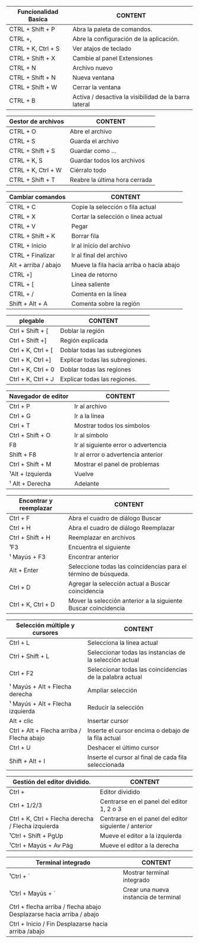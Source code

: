 | **Funcionalidad Basica**  | CONTENT                                                 |
| ------------------------- | ------------------------------------------------------- |
|  CTRL + Shift + P         | Abra la paleta de comandos.                             |
|  CTRL +,                  | Abre la configuración de la aplicación.                 |  
|  CTRL + K, Ctrl + S       | Ver atajos de teclado                                   |
|  CTRL + Shift + X         | Cambie al panel Extensiones                             |
|  CTRL + N                 | Archivo nuevo                                           |
|  CTRL + Shift + N         | Nueva ventana                                           |
|  CTRL + Shift + W         | Cerrar la ventana                                       | 
|  CTRL + B                 | Activa / desactiva la visibilidad de la barra lateral   |    


| **Gestor de archivos**    | CONTENT                                          |
| ------------------------- | ------------------------------------------------ |
|  CTRL + O                 | Abre el archivo                                  |
|  CTRL + S                 | Guarda el archivo                                |
|  CTRL + Shift + S         | Guardar como …                                   |
|  CTRL + K, S              | Guardar todos los archivos                       |
|  CTRL + K, Ctrl + W       | Ciérralo todo                                    |
|  CTRL + Shift + T         | Reabre la última hora cerrada                    |


| **Cambiar comandos**      | CONTENT                                            |
| ------------------------- | -------------------------------------------------- |
|  CTRL + C                 | Copie la selección o fila actual                   |
|  CTRL + X                 | Cortar la selección o línea actual                 |
|  CTRL + V                 | Pegar                                              |
|  CTRL + Shift + K         | Borrar fila                                        |
|  CTRL + Inicio            | Ir al inicio del archivo                           |
|  CTRL + Finalizar         | Ir al final del archivo                            |
|  Alt  + arriba / abajo    | Mueve la fila hacia arriba o hacia abajo           |
|  CTRL +]                  | Linea de retorno                                   |
|  CTRL + [                 | Línea saliente                                     |
|  CTRL + /                 | Comenta en la línea                                |
|  Shift + Alt + A          | Comenta sobre la región                            |


| **plegable**      | CONTENT                                            |
| ----------------- | -------------------------------------------------- |
Ctrl + Shift + [    | Doblar la región                                   |
Ctrl + Shift +]	    | Región explicada                                   |
Ctrl + K, Ctrl + [	| Doblar todas las subregiones                       |
Ctrl + K, Ctrl +]	| Explicar todas las subregiones.                      |
Ctrl + K, Ctrl + 0	| Doblar todas las regiones                          | 
Ctrl + K, Ctrl + J	| Explicar todas las regiones.                       |


| **Navegador de editor**   | CONTENT                                            |
| ------------------------- | -------------------------------------------------- |
Ctrl + P	                | Ir al archivo                                      |
Ctrl + G	                | Ir a la linea                                      |
Ctrl + T	                | Mostrar todos los símbolos                         |
Ctrl + Shift + O	        | Ir al símbolo                                      |
F8	                        | Ir al siguiente error o advertencia               |
Shift + F8	                | Ir al error o advertencia anterior               |
Ctrl + Shift + M	        | Mostrar el panel de problemas                      |
¹Alt + Izquierda	        | Vuelve                                             |
¹ Alt + Derecha	            | Adelante                                         |


| **Encontrar y reemplazar**| CONTENT                                                             |
| ------------------------- | ------------------------------------------------------------------- |
Ctrl + F	                | Abra el cuadro de diálogo Buscar                                    |
Ctrl + H	                | Abra el cuadro de diálogo Reemplazar                                |
Ctrl + Shift + H	        | Reemplazar en archivos                                              |
¹F3	                        | Encuentra el siguiente                                              |
¹ Mayús + F3	            | Encontrar anterior                                                  |
Alt + Enter	                | Seleccione todas las coincidencias para el término de búsqueda.     |
Ctrl + D	                | Agregar la selección actual a Buscar coincidencia                   |
Ctrl + K, Ctrl + D          | Mover la selección anterior a la siguiente Buscar coincidencia      |



| **Selección múltiple y cursores**       | CONTENT                                                  |
| --------------------------------------- | -------------------------------------------------------- |
Ctrl + L	                              | Selecciona la línea actual                               |
Ctrl + Shift + L	                      | Seleccionar todas las instancias de la selección actual  |
Ctrl + F2	                              | Seleccionar todas las coincidencias de la palabra actual |
¹ Mayús + Alt + Flecha derecha	          | Ampliar selección                                        |
¹ Mayús + Alt + Flecha izquierda	      | Reducir la selección                                     |
Alt + clic	                              | Insertar cursor                                          |
Ctrl + Alt + Flecha arriba / Flecha abajo | Inserte el cursor encima o debajo de la fila actual      |
Ctrl + U	                              | Deshacer el último cursor                                |
Shift + Alt + I	                          | Inserte el cursor al final de cada fila seleccionada     |


| **Gestión del editor dividido.**                  | CONTENT                                                |
| ------------------------------------------------- | ------------------------------------------------------ |
Ctrl +	                                            | Editor dividido                                        |
Ctrl + 1/2/3	                                    | Centrarse en el panel del editor 1, 2 o 3              |
Ctrl + K, Ctrl + Flecha derecha / Flecha izquierda  | Centrarse en el panel del editor siguiente / anterior  |
¹Ctrl + Shift + PgUp	                            | Mueve el editor a la izquierda                         |
¹Ctrl + Mayús + Av Pág	                            | Mueve el editor a la derecha                           |



| **Terminal integrado**    | CONTENT                                            |
| ------------------------- | -------------------------------------------------- |
¹Ctrl + `	                | Mostrar terminal integrado                         |
¹Ctrl + Mayús + `	        | Crear una nueva instancia de terminal              |
Ctrl + flecha arriba / flecha abajo	Desplazarse hacia arriba / abajo             |
Ctrl + Inicio / Fin	Desplazarse hacia arriba /abajo                              |
